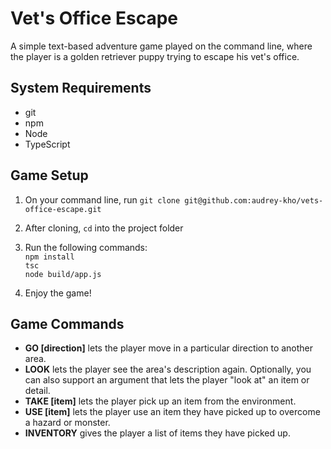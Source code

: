 # Vet's Office Escape
A simple text-based adventure game played on the command line, where the player is a golden retriever puppy trying to escape his vet's office.

## System Requirements
- git
- npm
- Node
- TypeScript

## Game Setup
1. On your command line, run
`git clone git@github.com:audrey-kho/vets-office-escape.git`
2. After cloning, `cd` into the project folder
3. Run the following commands:\
`npm install`\
`tsc`\
`node build/app.js`

4. Enjoy the game!


## Game Commands
- **GO [direction]** lets the player move in a particular direction to another area.
- **LOOK** lets the player see the area's description again. Optionally, you can also support an argument that lets the player "look at" an item or detail.
- **TAKE [item]** lets the player pick up an item from the environment.
- **USE [item]** lets the player use an item they have picked up to overcome a hazard or monster.
- **INVENTORY** gives the player a list of items they have picked up.